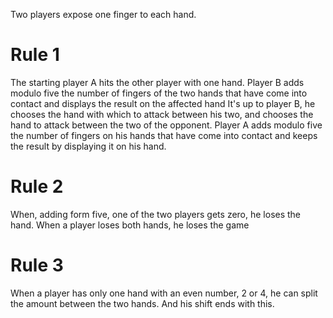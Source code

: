 Two players expose one finger to each hand.
# Rule 1
The starting player A hits the other player with one hand.
Player B adds modulo five the number of fingers of the two hands that have come into contact and displays the result on the affected hand
It's up to player B, he chooses the hand with which to attack between his two, and chooses the hand to attack between the two of the opponent.
Player A adds modulo five the number of fingers on his hands that have come into contact and keeps the result by displaying it on his hand.

# Rule 2
When, adding form five, one of the two players gets zero, he loses the hand.
When a player loses both hands, he loses the game

# Rule 3
When a player has only one hand with an even number, 2 or 4, he can split the amount between the two hands. And his shift ends with this.

